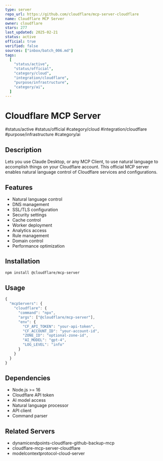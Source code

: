 ```yaml
---
type: server
repo_url: https://github.com/cloudflare/mcp-server-cloudflare
name: Cloudflare MCP Server
owner: cloudflare
stars: 277
last_updated: 2025-02-21
status: active
official: true
verified: false
sources: ["inbox/batch_006.md"]
tags:
  [
    "status/active",
    "status/official",
    "category/cloud",
    "integration/cloudflare",
    "purpose/infrastructure",
    "category/ai",
  ]
---
```


# Cloudflare MCP Server

#status/active #status/official #category/cloud #integration/cloudflare #purpose/infrastructure #category/ai

## Description

Lets you use Claude Desktop, or any MCP Client, to use natural language to accomplish things on your Cloudflare account. This official MCP server enables natural language control of Cloudflare services and configurations.

## Features

- Natural language control
- DNS management
- SSL/TLS configuration
- Security settings
- Cache control
- Worker deployment
- Analytics access
- Rule management
- Domain control
- Performance optimization

## Installation

```bash
npm install @cloudflare/mcp-server
```

## Usage

```javascript
{
  "mcpServers": {
    "cloudflare": {
      "command": "npx",
      "args": ["@cloudflare/mcp-server"],
      "env": {
        "CF_API_TOKEN": "your-api-token",
        "CF_ACCOUNT_ID": "your-account-id",
        "ZONE_ID": "optional-zone-id",
        "AI_MODEL": "gpt-4",
        "LOG_LEVEL": "info"
      }
    }
  }
}
```

## Dependencies

- Node.js >= 16
- Cloudflare API token
- AI model access
- Natural language processor
- API client
- Command parser

## Related Servers

- dynamicendpoints-cloudflare-github-backup-mcp
- cloudflare-mcp-server-cloudflare
- modelcontextprotocol-cloud-server
